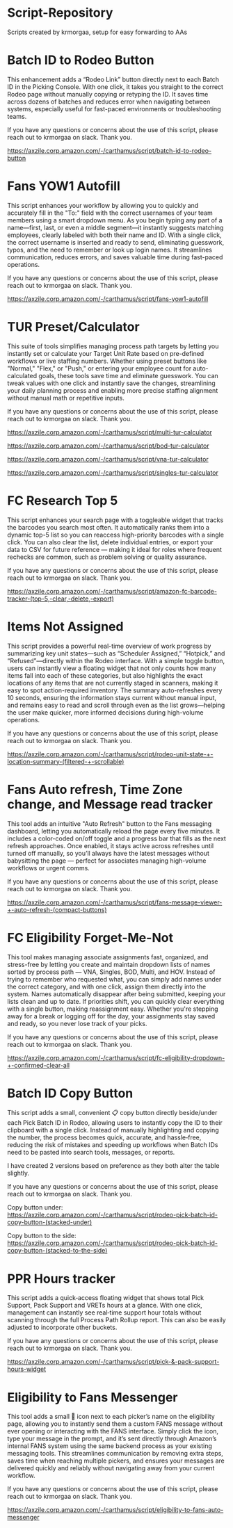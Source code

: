 # Script-Repository
Scripts created by krmorgaa, setup for easy forwarding to AAs

# Batch ID to Rodeo Button

This enhancement adds a “Rodeo Link” button directly next to each Batch ID in the Picking Console. With one click, it takes you straight to the correct Rodeo page without manually copying or retyping the ID. It saves time across dozens of batches and reduces error when navigating between systems, especially useful for fast-paced environments or troubleshooting teams.

If you have any questions or concerns about the use of this script, please reach out to krmorgaa on slack. Thank you.

https://axzile.corp.amazon.com/-/carthamus/script/batch-id-to-rodeo-button


# Fans YOW1 Autofill

This script enhances your workflow by allowing you to quickly and accurately fill in the "To:" field with the correct usernames of your team members using a smart dropdown menu. As you begin typing any part of a name—first, last, or even a middle segment—it instantly suggests matching employees, clearly labeled with both their name and ID. With a single click, the correct username is inserted and ready to send, eliminating guesswork, typos, and the need to remember or look up login names. It streamlines communication, reduces errors, and saves valuable time during fast-paced operations.

If you have any questions or concerns about the use of this script, please reach out to krmorgaa on slack. Thank you.

https://axzile.corp.amazon.com/-/carthamus/script/fans-yow1-autofill


# TUR Preset/Calculator

This suite of tools simplifies managing process path targets by letting you instantly set or calculate your Target Unit Rate based on pre-defined workflows or live staffing numbers. Whether using preset buttons like "Normal," "Flex," or "Push," or entering your employee count for auto-calculated goals, these tools save time and eliminate guesswork. You can tweak values with one click and instantly save the changes, streamlining your daily planning process and enabling more precise staffing alignment without manual math or repetitive inputs.

If you have any questions or concerns about the use of this script, please reach out to krmorgaa on slack. Thank you.

https://axzile.corp.amazon.com/-/carthamus/script/multi-tur-calculator

https://axzile.corp.amazon.com/-/carthamus/script/bod-tur-calculator

https://axzile.corp.amazon.com/-/carthamus/script/vna-tur-calculator

https://axzile.corp.amazon.com/-/carthamus/script/singles-tur-calculator

# FC Research Top 5

This script enhances your search page with a toggleable widget that tracks the barcodes you search most often. It automatically ranks them into a dynamic top-5 list so you can reaccess high-priority barcodes with a single click. You can also clear the list, delete individual entries, or export your data to CSV for future reference — making it ideal for roles where frequent rechecks are common, such as problem solving or quality assurance.

If you have any questions or concerns about the use of this script, please reach out to krmorgaa on slack. Thank you.

https://axzile.corp.amazon.com/-/carthamus/script/amazon-fc-barcode-tracker-(top-5,-clear,-delete,-export)


# Items Not Assigned

This script provides a powerful real-time overview of work progress by summarizing key unit states—such as “Scheduler Assigned,” “Hotpick,” and “Refused”—directly within the Rodeo interface. With a simple toggle button, users can instantly view a floating widget that not only counts how many items fall into each of these categories, but also highlights the exact locations of any items that are not currently staged in scanners, making it easy to spot action-required inventory. The summary auto-refreshes every 10 seconds, ensuring the information stays current without manual input, and remains easy to read and scroll through even as the list grows—helping the user make quicker, more informed decisions during high-volume operations.

If you have any questions or concerns about the use of this script, please reach out to krmorgaa on slack. Thank you.

https://axzile.corp.amazon.com/-/carthamus/script/rodeo-unit-state-+-location-summary-(filtered-+-scrollable)


# Fans Auto refresh, Time Zone change, and Message read tracker

This tool adds an intuitive "Auto Refresh" button to the Fans messaging dashboard, letting you automatically reload the page every five minutes. It includes a color-coded on/off toggle and a progress bar that fills as the next refresh approaches. Once enabled, it stays active across refreshes until turned off manually, so you’ll always have the latest messages without babysitting the page — perfect for associates managing high-volume workflows or urgent comms.

If you have any questions or concerns about the use of this script, please reach out to krmorgaa on slack. Thank you.

https://axzile.corp.amazon.com/-/carthamus/script/fans-message-viewer-+-auto-refresh-(compact-buttons)


# FC Eligibility Forget-Me-Not

This tool makes managing associate assignments fast, organized, and stress-free by letting you create and maintain dropdown lists of names sorted by process path — VNA, Singles, BOD, Multi, and HOV. Instead of trying to remember who requested what, you can simply add names under the correct category, and with one click, assign them directly into the system. Names automatically disappear after being submitted, keeping your lists clean and up to date. If priorities shift, you can quickly clear everything with a single button, making reassignment easy. Whether you're stepping away for a break or logging off for the day, your assignments stay saved and ready, so you never lose track of your picks.

If you have any questions or concerns about the use of this script, please reach out to krmorgaa on slack. Thank you.

https://axzile.corp.amazon.com/-/carthamus/script/fc-eligibility-dropdown-+-confirmed-clear-all


# Batch ID Copy Button

This script adds a small, convenient :clipboard: copy button directly beside/under each Pick Batch ID in Rodeo, allowing users to instantly copy the ID to their clipboard with a single click. Instead of manually highlighting and copying the number, the process becomes quick, accurate, and hassle‑free, reducing the risk of mistakes and speeding up workflows when Batch IDs need to be pasted into search tools, messages, or reports.

I have created 2 versions based on preference as they both alter the table slightly.

If you have any questions or concerns about the use of this script, please reach out to krmorgaa on slack. Thank you.

Copy button under: https://axzile.corp.amazon.com/-/carthamus/script/rodeo-pick-batch-id-copy-button-(stacked-under)

Copy button to the side: https://axzile.corp.amazon.com/-/carthamus/script/rodeo-pick-batch-id-copy-button-(stacked-to-the-side)


# PPR Hours tracker

This script adds a quick‑access floating widget that shows total Pick Support, Pack Support and VRETs hours at a glance.
 With one click, management can instantly see real‑time support hour totals without scanning through the full Process Path Rollup report. This can also be easily adjusted to incorporate other buckets.
 
If you have any questions or concerns about the use of this script, please reach out to krmorgaa on slack. Thank you.

https://axzile.corp.amazon.com/-/carthamus/script/pick-&-pack-support-hours-widget

# Eligibility to Fans Messenger

This tool adds a small :envelope_with_arrow: icon next to each picker’s name on the eligibility page, allowing you to instantly send them a custom FANS message without ever opening or interacting with the FANS interface. Simply click the icon, type your message in the prompt, and it’s sent directly through Amazon’s internal FANS system using the same backend process as your existing messaging tools. This streamlines communication by removing extra steps, saves time when reaching multiple pickers, and ensures your messages are delivered quickly and reliably without navigating away from your current workflow.

If you have any questions or concerns about the use of this script, please reach out to krmorgaa on slack. Thank you.

https://axzile.corp.amazon.com/-/carthamus/script/eligibility-to-fans-auto-messenger
